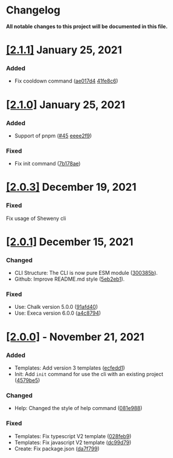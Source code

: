 # Changelog

**All notable changes to this project will be documented in this file.**

# [[2.1.1]](https://github.com/Sheweny/cli/compare/2.1.0...2.1.1) January 25, 2021

### Added

- Fix cooldown command ([ae017d4](https://github.com/Sheweny/cli/commit/ae017d4970a00d0e1dd47d0bcdcf7037c5a89d5e) [41fe8c6](https://github.com/Sheweny/cli/commit/41fe8c624447a552aae80279da452acc181f80e0))

# [[2.1.0]](https://github.com/Sheweny/cli/compare/2.0.3...2.1.0) January 25, 2021

### Added

- Support of pnpm ([#45](https://github.com/Sheweny/cli/issues/45) [eeee2f9](https://github.com/Sheweny/cli/commit/eeee2f927cbb15a272df5c05b741b9495824d5e3))

### Fixed

- Fix init command ([7b178ae](https://github.com/Sheweny/cli/commit/7b178ae536c7d1cae0964da9e0f33c9b79322bd6))

# [[2.0.3]](https://github.com/Sheweny/cli/compare/2.0.1...2.0.3) December 19, 2021

### Fixed

Fix usage of Sheweny cli

# [[2.0.1]](https://github.com/Sheweny/cli/compare/2.0.0...2.0.1) December 15, 2021

### Changed

- CLI Structure: The CLI is now pure ESM module ([300385b](https://github.com/Sheweny/cli/commit/300385b66441735cd30d0cc6c7e68a132feb2ccd)).
- Github: Improve README.md style ([5eb2eb1](https://github.com/Sheweny/cli/commit/5eb2eb1b57c8c2b40e1824c3ada20b771dc63c7e)).

### Fixed

- Use: Chalk version 5.0.0 ([91afd40](https://github.com/Sheweny/cli/commit/91afd40dd7a8ed237681abfad38893357cd332c4))
- Use: Execa version 6.0.0 ([a4c8794](https://github.com/Sheweny/cli/commit/a4c87940d2ac3985e7bf3b1900f5081f5a6a4069))

# [[2.0.0]](https://github.com/Sheweny/cli/compare/2.1.0...3.0.0) - November 21, 2021

### Added

- Templates: Add version 3 templates ([ecfedd1](https://github.com/Sheweny/cli/commit/ecfedd193c334e3718467def10fc6f679c6b935b))
- Init: Add `init` command for use the cli with an existing project ([4579be5](https://github.com/Sheweny/cli/commit/4579be59ef16ab68a53175e7286e7ee38fb53624))

### Changed

- Help: Changed the style of help command ([081e988](https://github.com/Sheweny/cli/commit/081e988de1e02b196e73c1ec3cef2e568b4a9e45))

### Fixed

- Templates: Fix typescript V2 template ([028feb9](https://github.com/Sheweny/cli/commit/028feb9bb536966c577a3454d7b4ac8b50312d95))
- Templates: Fix javascript V2 template ([dc99d79](https://github.com/Sheweny/cli/commit/dc99d794fd0cdd7e1624e15026d6f3b7f0410d60))
- Create: Fix package.json ([da7f799](https://github.com/Sheweny/cli/commit/da7f799fa05ada1634e94f96f8e560358250f137))
